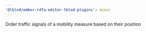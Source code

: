 ```yaml
---
'@lblod/ember-rdfa-editor-lblod-plugins': minor
---
```


Order traffic signals of a mobility measure based on their position

